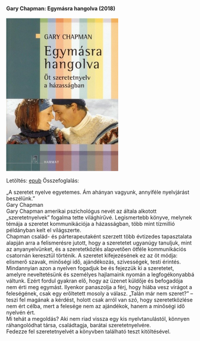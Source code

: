 #### <a name="id_379">Gary Chapman: Egymásra hangolva (2018)</a>
<img src="https://github.com/BercziSandor/calibre_lib/raw/main/Gary%20Chapman/Egymasra%20Hangolva%20%28379%29/cover.jpg" alt="cover" width="300"/>

Letöltés: [epub](https://github.com/BercziSandor/calibre_lib/raw/main/Gary%20Chapman/Egymasra%20Hangolva%20%28379%29/Egymasra%20hangolva%20-%20Gary%20Chapman.epub)
Összefoglalás:
<div>
<p>„A ​szeretet nyelve egyetemes. Ám ahányan vagyunk, annyiféle nyelvjárást beszélünk.”<br>Gary Chapman<br>Gary Chapman amerikai pszichológus nevét az általa alkotott „szeretetnyelvek” fogalma tette világhírűvé. Legismertebb könyve, melynek témája a szeretet kommunikációja a házasságban, több mint tízmillió példányban kelt el világszerte.<br>Chapman család- és párterapeutaként szerzett több évtizedes tapasztalata alapján arra a felismerésre jutott, hogy a szeretetet ugyanúgy tanuljuk, mint az anyanyelvünket, és a szeretetközlés alapvetően ötféle kommunikációs csatornán keresztül történik. A szeretet kifejezésének ez az öt módja: elismerő szavak, minőségi idő, ajándékozás, szívességek, testi érintés.<br>Mindannyian azon a nyelven fogadjuk be és fejezzük ki a szeretetet, amelyre neveltetésünk és személyes hajlamaink nyomán a legfogékonyabbá váltunk. Ezért fordul gyakran elő, hogy az üzenet küldője és befogadója nem érti meg egymást. Ilyenkor panaszolja a férj, hogy hiába vesz virágot a feleségének, csak egy erőltetett mosoly a válasz. „Talán már nem szeret?” – teszi fel magának a kérdést, holott csak arról van szó, hogy szeretetközlése nem ért célba, mert a felesége nem az ajándékok, hanem a minőségi idő nyelvén ért.<br>Mi tehát a megoldás? Aki nem riad vissza egy kis nyelvtanulástól, könnyen ráhangolódhat társa, családtagja, barátai szeretetnyelvére.<br>Fedezze fel szeretetnyelvét a könyvben található teszt kitöltésével.</p></div>

